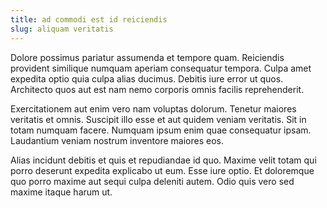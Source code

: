 ```yaml
---
title: ad commodi est id reiciendis
slug: aliquam veritatis
---
```


Dolore possimus pariatur assumenda et tempore quam. Reiciendis provident similique numquam aperiam consequatur tempora. Culpa amet expedita optio quia culpa alias ducimus. Debitis iure error ut quos. Architecto quos aut est nam nemo corporis omnis facilis reprehenderit.

Exercitationem aut enim vero nam voluptas dolorum. Tenetur maiores veritatis et omnis. Suscipit illo esse et aut quidem veniam veritatis. Sit in totam numquam facere. Numquam ipsum enim quae consequatur ipsam. Laudantium veniam nostrum inventore maiores eos.

Alias incidunt debitis et quis et repudiandae id quo. Maxime velit totam qui porro deserunt expedita explicabo ut eum. Esse iure optio. Et doloremque quo porro maxime aut sequi culpa deleniti autem. Odio quis vero sed maxime itaque harum ut.

